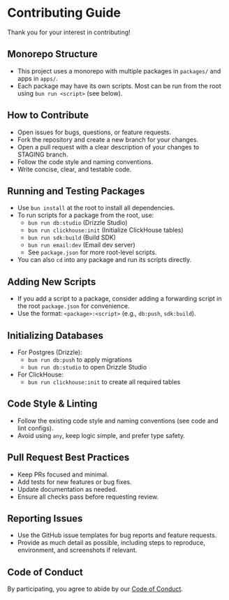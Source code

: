 # Contributing Guide

Thank you for your interest in contributing!

## Monorepo Structure
- This project uses a monorepo with multiple packages in `packages/` and apps in `apps/`.
- Each package may have its own scripts. Most can be run from the root using `bun run <script>` (see below).

## How to Contribute
- Open issues for bugs, questions, or feature requests.
- Fork the repository and create a new branch for your changes.
- Open a pull request with a clear description of your changes to STAGING branch.
- Follow the code style and naming conventions.
- Write concise, clear, and testable code.

## Running and Testing Packages
- Use `bun install` at the root to install all dependencies.
- To run scripts for a package from the root, use:
  - `bun run db:studio` (Drizzle Studio)
  - `bun run clickhouse:init` (Initialize ClickHouse tables)
  - `bun run sdk:build` (Build SDK)
  - `bun run email:dev` (Email dev server)
  - See `package.json` for more root-level scripts.
- You can also `cd` into any package and run its scripts directly.

## Adding New Scripts
- If you add a script to a package, consider adding a forwarding script in the root `package.json` for convenience.
- Use the format: `<package>:<script>` (e.g., `db:push`, `sdk:build`).

## Initializing Databases
- For Postgres (Drizzle):
  - `bun run db:push` to apply migrations
  - `bun run db:studio` to open Drizzle Studio
- For ClickHouse:
  - `bun run clickhouse:init` to create all required tables

## Code Style & Linting
- Follow the existing code style and naming conventions (see code and lint configs).
- Avoid using `any`, keep logic simple, and prefer type safety.

## Pull Request Best Practices
- Keep PRs focused and minimal.
- Add tests for new features or bug fixes.
- Update documentation as needed.
- Ensure all checks pass before requesting review.

## Reporting Issues
- Use the GitHub issue templates for bug reports and feature requests.
- Provide as much detail as possible, including steps to reproduce, environment, and screenshots if relevant.

## Code of Conduct
By participating, you agree to abide by our [Code of Conduct](./CODE_OF_CONDUCT.md). 